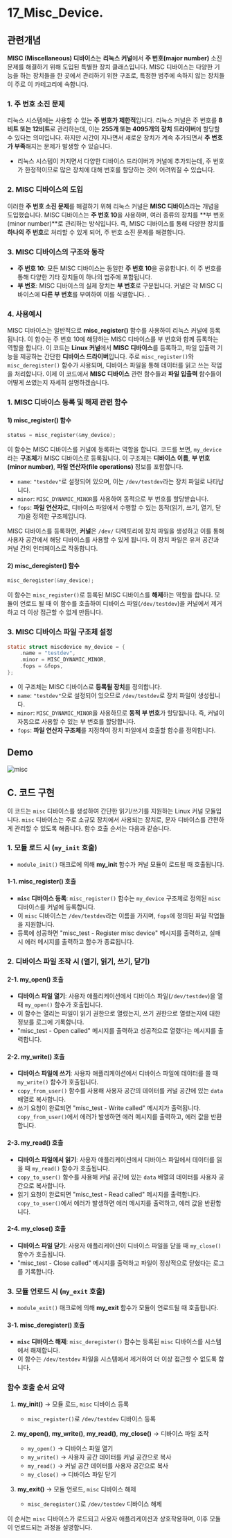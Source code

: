 # 17_Misc_Device.

## 관련개념

**MISC (Miscellaneous) 디바이스**는 **리눅스 커널**에서 **주 번호(major number)** 소진 문제를 해결하기 위해 도입된 특별한 장치 클래스입니다.
MISC 디바이스는 다양한 기능을 하는 장치들을 한 곳에서 관리하기 위한 구조로, 특정한 범주에 속하지 않는 장치들이 주로 이 카테고리에 속합니다.

### 1. **주 번호 소진 문제**
리눅스 시스템에는 사용할 수 있는 **주 번호가 제한적**입니다. 리눅스 커널은 주 번호를 **8비트 또는 12비트**로 관리하는데, 이는 **255개 또는 4095개의 장치 드라이버**에 할당할 수 있다는 의미입니다. 하지만 시간이 지나면서 새로운 장치가 계속 추가되면서 **주 번호가 부족**해지는 문제가 발생할 수 있습니다.

- 리눅스 시스템이 커지면서 다양한 디바이스 드라이버가 커널에 추가되는데, 주 번호가 한정적이므로 많은 장치에 대해 번호를 할당하는 것이 어려워질 수 있습니다.

### 2. **MISC 디바이스의 도입**
이러한 **주 번호 소진 문제**를 해결하기 위해 리눅스 커널은 **MISC 디바이스**라는 개념을 도입했습니다. MISC 디바이스는 **주 번호 10**을 사용하며, 여러 종류의 장치를 **부 번호(minor number)**로 관리하는 방식입니다. 즉, MISC 디바이스를 통해 다양한 장치를 **하나의 주 번호**로 처리할 수 있게 되어, 주 번호 소진 문제를 해결합니다.

### 3. **MISC 디바이스의 구조와 동작**
- **주 번호 10**: 모든 MISC 디바이스는 동일한 **주 번호 10**을 공유합니다. 이 주 번호를 통해 다양한 기타 장치들이 하나의 범주에 포함됩니다.
- **부 번호**: MISC 디바이스의 실제 장치는 **부 번호**로 구분됩니다. 커널은 각 MISC 디바이스에 **다른 부 번호**를 부여하여 이를 식별합니다.
 .

### 4. **사용예시**
MISC 디바이스는 일반적으로 **misc_register()** 함수를 사용하여 리눅스 커널에 등록됩니다. 이 함수는 주 번호 10에 해당하는 MISC 디바이스를 부 번호와 함께 등록하는 역할을 합니다.
이 코드는 **Linux 커널**에서 **MISC 디바이스**를 등록하고, 파일 입출력 기능을 제공하는 간단한 **디바이스 드라이버**입니다. 주로 `misc_register()`와 `misc_deregister()` 함수가 사용되며, 디바이스 파일을 통해 데이터를 읽고 쓰는 작업을 처리합니다. 이제 이 코드에서 **MISC 디바이스** 관련 함수들과 **파일 입출력** 함수들이 어떻게 쓰였는지 자세히 설명하겠습니다.

### 1. **MISC 디바이스 등록 및 해제 관련 함수**

#### 1) **misc_register() 함수**
```c
status = misc_register(&my_device);
```
이 함수는 MISC 디바이스를 커널에 등록하는 역할을 합니다. 코드를 보면, `my_device`라는 **구조체**가 MISC 디바이스로 등록됩니다. 이 구조체는 **디바이스 이름**, **부 번호(minor number)**, **파일 연산자(file operations)** 정보를 포함합니다.

- `name`: `"testdev"`로 설정되어 있으며, 이는 `/dev/testdev`라는 장치 파일로 나타납니다.
- `minor`: `MISC_DYNAMIC_MINOR`를 사용하여 동적으로 부 번호를 할당받습니다.
- `fops`: **파일 연산자**로, 디바이스 파일에서 수행할 수 있는 동작(읽기, 쓰기, 열기, 닫기)을 정의한 구조체입니다.

MISC 디바이스를 등록하면, **커널**은 `/dev/` 디렉토리에 장치 파일을 생성하고 이를 통해 사용자 공간에서 해당 디바이스를 사용할 수 있게 됩니다. 이 장치 파일은 유저 공간과 커널 간의 인터페이스로 작동합니다.

#### 2) **misc_deregister() 함수**
```c
misc_deregister(&my_device);
```
이 함수는 `misc_register()`로 등록된 MISC 디바이스를 **해제**하는 역할을 합니다. 모듈이 언로드 될 때 이 함수를 호출하여 디바이스 파일(`/dev/testdev`)을 커널에서 제거하고 더 이상 접근할 수 없게 만듭니다.

### 3. **MISC 디바이스 파일 구조체 설정**
```c
static struct miscdevice my_device = {
	.name = "testdev",
	.minor = MISC_DYNAMIC_MINOR,
	.fops = &fops,
};
```
- 이 구조체는 MISC 디바이스로 **등록될 장치**를 정의합니다.
- `name`: `"testdev"`으로 설정되어 있으므로 `/dev/testdev`로 장치 파일이 생성됩니다.
- `minor`: `MISC_DYNAMIC_MINOR`을 사용하므로 **동적 부 번호**가 할당됩니다. 즉, 커널이 자동으로 사용할 수 있는 부 번호를 할당합니다.
- `fops`: **파일 연산자 구조체**를 지정하여 장치 파일에서 호출할 함수를 정의합니다.



## Demo
![misc](https://github.com/user-attachments/assets/1b1e336a-b4cc-411b-81fe-c1382c30a5ef)


## C. 코드 구현

이 코드는 `misc` 디바이스를 생성하여 간단한 읽기/쓰기를 지원하는 Linux 커널 모듈입니다. `misc` 디바이스는 주로 소규모 장치에서 사용되는 장치로, 문자 디바이스를 간편하게 관리할 수 있도록 해줍니다. 함수 호출 순서는 다음과 같습니다.

### 1. 모듈 로드 시 (`my_init` 호출)
   - `module_init()` 매크로에 의해 **my_init** 함수가 커널 모듈이 로드될 때 호출됩니다.

#### 1-1. **misc_register()** 호출
   - **`misc` 디바이스 등록**: `misc_register()` 함수는 `my_device` 구조체로 정의된 `misc` 디바이스를 커널에 등록합니다. 
   - 이 `misc` 디바이스는 `/dev/testdev`라는 이름을 가지며, `fops`에 정의된 파일 작업들을 지원합니다.
   - 등록에 성공하면 "misc_test - Register misc device" 메시지를 출력하고, 실패 시 에러 메시지를 출력하고 함수가 종료됩니다.

### 2. 디바이스 파일 조작 시 (열기, 읽기, 쓰기, 닫기)

#### 2-1. **my_open()** 호출
   - **디바이스 파일 열기**: 사용자 애플리케이션에서 디바이스 파일(`/dev/testdev`)을 열 때 `my_open()` 함수가 호출됩니다.
   - 이 함수는 열리는 파일이 읽기 권한으로 열렸는지, 쓰기 권한으로 열렸는지에 대한 정보를 로그에 기록합니다.
   - "misc_test - Open called" 메시지를 출력하고 성공적으로 열렸다는 메시지를 출력합니다.

#### 2-2. **my_write()** 호출
   - **디바이스 파일에 쓰기**: 사용자 애플리케이션에서 디바이스 파일에 데이터를 쓸 때 `my_write()` 함수가 호출됩니다.
   - `copy_from_user()` 함수를 사용해 사용자 공간의 데이터를 커널 공간에 있는 `data` 배열로 복사합니다.
   - 쓰기 요청이 완료되면 "misc_test - Write called" 메시지가 출력됩니다. `copy_from_user()`에서 에러가 발생하면 에러 메시지를 출력하고, 에러 값을 반환합니다.

#### 2-3. **my_read()** 호출
   - **디바이스 파일에서 읽기**: 사용자 애플리케이션에서 디바이스 파일에서 데이터를 읽을 때 `my_read()` 함수가 호출됩니다.
   - `copy_to_user()` 함수를 사용해 커널 공간에 있는 `data` 배열의 데이터를 사용자 공간으로 복사합니다.
   - 읽기 요청이 완료되면 "misc_test - Read called" 메시지를 출력합니다. `copy_to_user()`에서 에러가 발생하면 에러 메시지를 출력하고, 에러 값을 반환합니다.

#### 2-4. **my_close()** 호출
   - **디바이스 파일 닫기**: 사용자 애플리케이션이 디바이스 파일을 닫을 때 `my_close()` 함수가 호출됩니다.
   - "misc_test - Close called" 메시지를 출력하고 파일이 정상적으로 닫혔다는 로그를 기록합니다.

### 3. 모듈 언로드 시 (`my_exit` 호출)
   - `module_exit()` 매크로에 의해 **my_exit** 함수가 모듈이 언로드될 때 호출됩니다.

#### 3-1. **misc_deregister()** 호출
   - **`misc` 디바이스 해제**: `misc_deregister()` 함수는 등록된 `misc` 디바이스를 시스템에서 해제합니다. 
   - 이 함수는 `/dev/testdev` 파일을 시스템에서 제거하여 더 이상 접근할 수 없도록 합니다.

### 함수 호출 순서 요약

1. **my_init()** → 모듈 로드, `misc` 디바이스 등록
   - `misc_register()`로 `/dev/testdev` 디바이스 등록

2. **my_open()**, **my_write()**, **my_read()**, **my_close()** → 디바이스 파일 조작
   - `my_open()` → 디바이스 파일 열기
   - `my_write()` → 사용자 공간 데이터를 커널 공간으로 복사
   - `my_read()` → 커널 공간 데이터를 사용자 공간으로 복사
   - `my_close()` → 디바이스 파일 닫기

3. **my_exit()** → 모듈 언로드, `misc` 디바이스 해제
   - `misc_deregister()`로 `/dev/testdev` 디바이스 해제

이 순서는 `misc` 디바이스가 로드되고 사용자 애플리케이션과 상호작용하며, 이후 모듈이 언로드되는 과정을 설명합니다.
